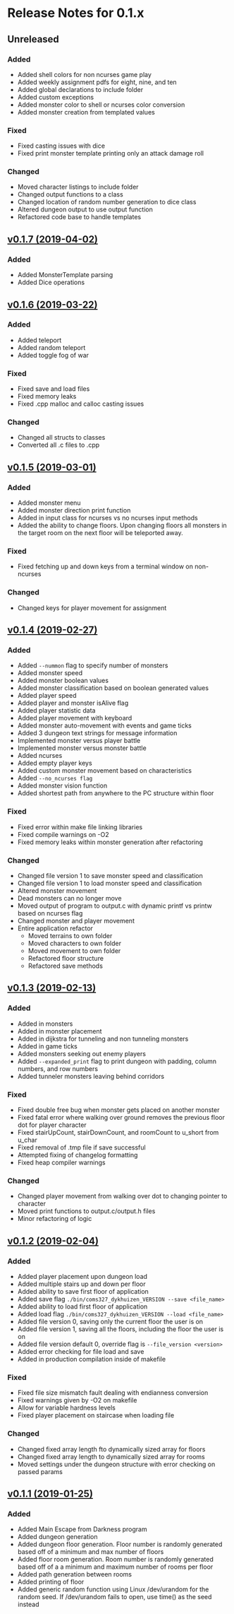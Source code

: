 # Release Notes for 0.1.x

## Unreleased

### Added
- Added shell colors for non ncurses game play
- Added weekly assignment pdfs for eight, nine, and ten
- Added global declarations to include folder
- Added custom exceptions
- Added monster color to shell or ncurses color conversion
- Added monster creation from templated values
### Fixed
- Fixed casting issues with dice
- Fixed print monster template printing only an attack damage roll
### Changed
- Moved character listings to include folder
- Changed output functions to a class
- Changed location of random number generation to dice class
- Altered dungeon output to use output function
- Refactored code base to handle templates

## [v0.1.7 (2019-04-02)](https://github.com/gofish543/CprE327/releases/tag/v0.1.7)

### Added
- Added MonsterTemplate parsing
- Added Dice operations

## [v0.1.6 (2019-03-22)](https://github.com/gofish543/CprE327/releases/tag/v0.1.6)

### Added
- Added teleport
- Added random teleport
- Added toggle fog of war

### Fixed
- Fixed save and load files
- Fixed memory leaks
- Fixed .cpp malloc and calloc casting issues

### Changed
- Changed all structs to classes
- Converted all .c files to .cpp

## [v0.1.5 (2019-03-01)](https://github.com/gofish543/CprE327/releases/tag/v0.1.5)

### Added
- Added monster menu
- Added monster direction print function
- Added in input class for ncurses vs no ncurses input methods
- Added the ability to change floors. Upon changing floors all monsters in the target room on the next floor will be teleported away.
### Fixed
- Fixed fetching up and down keys from a terminal window on non-ncurses
### Changed
- Changed keys for player movement for assignment

## [v0.1.4 (2019-02-27)](https://github.com/gofish543/CprE327/releases/tag/v0.1.4)

### Added
- Added `--nummon` flag to specify number of monsters
- Added monster speed
- Added monster boolean values
- Added monster classification based on boolean generated values
- Added player speed
- Added player and monster isAlive flag
- Added player statistic data
- Added player movement with keyboard
- Added monster auto-movement with events and game ticks
- Added 3 dungeon text strings for message information
- Implemented monster versus player battle
- Implemented monster versus monster battle
- Added ncurses
- Added empty player keys
- Added custom monster movement based on characteristics
- Added `--no_ncurses flag`
- Added monster vision function
- Added shortest path from anywhere to the PC structure within floor
### Fixed
- Fixed error within make file linking libraries
- Fixed compile warnings on -O2
- Fixed memory leaks within monster generation after refactoring
### Changed
- Changed file version 1 to save monster speed and classification
- Changed file version 1 to load monster speed and classification
- Altered monster movement
- Dead monsters can no longer move
- Moved output of program to output.c with dynamic printf vs printw based on ncurses flag
- Changed monster and player movement
- Entire application refactor
    * Moved terrains to own folder
    * Moved characters to own folder
    * Moved movement to own folder
    * Refactored floor structure
    * Refactored save methods

## [v0.1.3 (2019-02-13)](https://github.com/gofish543/CprE327/releases/tag/v0.1.3)

### Added
- Added in monsters
- Added in monster placement
- Added in dijkstra for tunneling and non tunneling monsters
- Added in game ticks
- Added monsters seeking out enemy players
- Added `--expanded_print` flag to print dungeon with padding, column numbers, and row numbers
- Added tunneler monsters leaving behind corridors
### Fixed
- Fixed double free bug when monster gets placed on another monster
- Fixed fatal error where walking over ground removes the previous floor dot for player character
- Fixed stairUpCount, stairDownCount, and roomCount to u_short from u_char
- Fixed removal of .tmp file if save successful
- Attempted fixing of changelog formatting
- Fixed heap compiler warnings
### Changed
- Changed player movement from walking over dot to changing pointer to character
- Moved print functions to output.c/output.h files
- Minor refactoring of logic

## [v0.1.2 (2019-02-04)](https://github.com/gofish543/CprE327/releases/tag/v0.1.2)

### Added
- Added player placement upon dungeon load
- Added multiple stairs up and down per floor
- Added ability to save first floor of application
- Added save flag `./bin/coms327_dykhuizen_VERSION --save <file_name>`
- Added ability to load first floor of application
- Added load flag `./bin/coms327_dykhuizen_VERSION --load <file_name>`
- Added file version 0, saving only the current floor the user is on
- Added file version 1, saving all the floors, including the floor the user is on
- Added file version default 0, override flag is `--file_version <version>`
- Added error checking for file load and save
- Added in production compilation inside of makefile
### Fixed
- Fixed file size mismatch fault dealing with endianness conversion
- Fixed warnings given by -O2 on makefile
- Allow for variable hardness levels
- Fixed player placement on staircase when loading file
### Changed
- Changed fixed array length fto dynamically sized array for floors
- Changed fixed array length to dynamically sized array for rooms
- Moved settings under the dungeon structure with error checking on passed params

## [v0.1.1 (2019-01-25)](https://github.com/gofish543/CprE327/releases/tag/v0.1.1)

### Added
- Added Main Escape from Darkness program
- Added dungeon generation
- Added dungeon floor generation. Floor number is randomly generated based off of a minimum and max number of floors
- Added floor room generation. Room number is randomly generated based off of a a minimum and maximum number of rooms per floor
- Added path generation between rooms
- Added printing of floor
- Added generic random function using Linux /dev/urandom for the random seed. If /dev/urandom fails to open, use time() as the seed instead